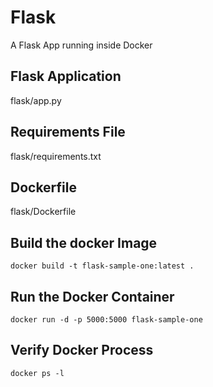 # Flask
A Flask App running inside Docker

## Flask Application

flask/app.py

## Requirements File
flask/requirements.txt

## Dockerfile
flask/Dockerfile

## Build the docker Image
```shell
docker build -t flask-sample-one:latest .
```
## Run the Docker Container
```shell
docker run -d -p 5000:5000 flask-sample-one
```
## Verify Docker Process
```shell
docker ps -l
```
